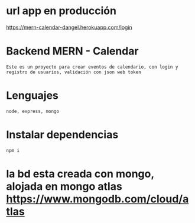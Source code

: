 # url app en producción
https://mern-calendar-dangel.herokuapp.com/login

# Backend MERN - Calendar
`Este es un proyecto para crear eventos de calendario, con login y registro de usuarios, validación con json web token`

# Lenguajes
`node, express, mongo`

# Instalar dependencias
`npm i `

# la bd esta creada con mongo, alojada en mongo atlas https://www.mongodb.com/cloud/atlas
